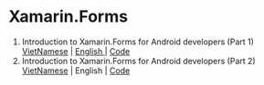 # Xamarin.Forms
1. Introduction to Xamarin.Forms for Android developers (Part 1) <a href="https://ngocminhtran.com/2018/06/27/nhap-mon-xamarin-forms-cho-nha-phat-trien-android/">VietNamese</a> | <a href="https://dzone.com/articles/introduction-to-xamarinforms-for-android-developer">English </a>| <a href="https://github.com/TranNgocMinh/Xamarin.Forms/tree/master/HelloWorld">Code</a>
2. Introduction to Xamarin.Forms for Android developers (Part 2) <a href="https://ngocminhtran.com/2018/07/03/tao-giao-dien-nguoi-dung-user-interface-trong-xamarin-forms-bang-cach-su-dung-xaml/">VietNamese</a> | English | <a href="https://github.com/TranNgocMinh/Xamarin.Forms/tree/master/FirstUIXAML">Code</a>
